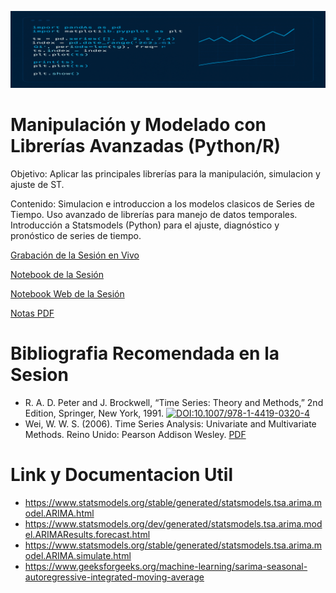 ![banner3](images/banner3.png ':class=banner-image')

# Manipulación y Modelado con Librerías Avanzadas (Python/R) 

Objetivo: Aplicar las principales librerías para la manipulación, simulacion y ajuste de ST.

Contenido: Simulacion e introduccion a los modelos clasicos de Series de Tiempo. Uso avanzado de librerías para manejo de datos temporales. Introducción a Statsmodels (Python) para el ajuste, diagnóstico y pronóstico de series de tiempo.

 [Grabación de la Sesión en Vivo](https://www.youtube.com/live/mujAubxjAj8)

[Notebook de la Sesión](https://github.com/LuisGorozpe/py-ts-code/blob/main/sesion3.ipynb)

[Notebook Web de la Sesión](https://luisgorozpe.github.io/py-ts-code/sesion3.html)

[Notas PDF](https://luisgorozpe.github.io/py-ts-code/sesion3.pdf)


# Bibliografia Recomendada en la Sesion
 
 + R. A. D. Peter and J. Brockwell, “Time Series: Theory and Methods,” 2nd Edition, Springer, New York, 1991. [![DOI:10.1007/978-1-4419-0320-4](https://zenodo.org/badge/DOI/10.1007/978-3-319-76207-4_15.svg)](https://doi.org/10.1007/978-1-4419-0320-4)
 + Wei, W. W. S. (2006). Time Series Analysis: Univariate and Multivariate Methods. Reino Unido: Pearson Addison Wesley. [PDF](https://civil.colorado.edu/~balajir/CVEN6833/lectures/wwts-book.pdf)
  
# Link y Documentacion Util

+ https://www.statsmodels.org/stable/generated/statsmodels.tsa.arima.model.ARIMA.html
+ https://www.statsmodels.org/dev/generated/statsmodels.tsa.arima.model.ARIMAResults.forecast.html
+ https://www.statsmodels.org/stable/generated/statsmodels.tsa.arima.model.ARIMA.simulate.html
+ https://www.geeksforgeeks.org/machine-learning/sarima-seasonal-autoregressive-integrated-moving-average